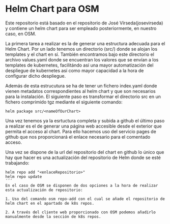 # Helm Chart para OSM

Este repositorio está basado en el repositorio de José Vírseda(josevirseda) y contiene un helm chart para ser empleado posteriormente, en nuestro caso, en OSM.


La primera tarea a realizar es la de generar una estructura adecuada para el Helm Chart. Por un lado tenemos un directorio (src/<nameOfOurChart>) donde se alojan los templates y el chart en sí. También encontramos bajo este directorio el archivo values.yaml donde se encuentran los valores que se envían a los templates de kubernetes, facilitándo así una mayor automatización del despliegue de kubernetes así como mayor capacidad a la hora de configurar dicho despliegue. 

Además de esta estrucutura se ha de tener un fichero index.yaml donde vienen metadatos correspondientes al helm chart y que son necesarios para la instalación. El siguiente paso es transformar el directorio src en un fichero comprimido tgz mediante el siguiente comando:
```
helm package src/<nameOfOurChart>
```
Una vez tenemos ya la esrtuctura completa y subida a github el último paso a realizar es el de generar una página web accesible desde el exterior que permita el acceso al chart. Para ello hacemos uso del servicio pages de github que nos proporcionará el enlace necesario para el comentado acceso.
  
Una vez se dispone de la url del repositorio del chart en github lo único que hay que hacer es una actualización del repositorio de Helm donde se esté trabajando:
  
```
helm repo add "<enlaceRepositorio>"
helm repo update
´´´
En el caso de OSM se disponen de dos opciones a la hora de realizar esta actualización de repositorio:
  
1. Uso del comando osm repo-add con el cual se añade el repositorio de helm chart en el apartado de k8s repos.
  
2. A través del cliente web proporcionado con OSM podemos añadirlo manualmente desde la sección de k8s repos. 
  

